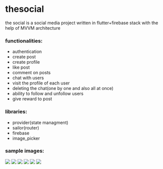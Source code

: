 # thesocial

the social is a social media project written in flutter+firebase stack with the help of MVVM architecture

### functionalities:
- authentication
- create post
- create profile
- like post
- comment on posts
- chat with users
- visit the profile of each user
- deleting the chat(one by one and also all at once)
- ability to follow and unfollow users
- give reward to post

### libraries:
- provider(state managment)
- sailor(router)
- firebase
- image_picker

### sample images:
<img src='https://github.com/alifaraji64/thesocial-mvvm-architecture/blob/master/assets/structure.PNG'>
<img src='https://github.com/alifaraji64/thesocial-mvvm-architecture/blob/master/assets/day-11.PNG'>
<img src='https://github.com/alifaraji64/thesocial-mvvm-architecture/blob/master/assets/day-12.PNG'>
<img src='https://github.com/alifaraji64/thesocial-mvvm-architecture/blob/master/assets/day-5.PNG'>
<img src='https://github.com/alifaraji64/thesocial-mvvm-architecture/blob/master/assets/day-9.PNG'>
<img src='https://github.com/alifaraji64/thesocial-mvvm-architecture/blob/master/assets/day-3.PNG'>

